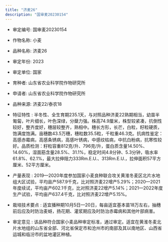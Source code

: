 ```yaml
---
title: "济麦26"
description: "国审麦20230154"
---
```

* 审定编号:  国审麦20230154

*  作物名称:  小麦

*  品种名称:  济麦26

*  审定年份:  2023

*  审定单位:  国家

* 育种者:  山东省农业科学院作物研究所

*  申请者:  山东省农业科学院作物研究所

*  品种来源:  济麦22/泰农18

*  特征特性 : 
半冬性、全生育期235.1天，与对照品种济麦22熟期相当，幼苗半匍匐，叶片细长，叶色深绿，分蘖力强。株高74.9厘米，株型较紧凑，抗倒性较好，整齐度好，穗层较整齐，熟相中。穗长方形，长芒，白粒，籽粒硬质，饱满度饱满。亩穗数43.5万穗，穗粒数35.5粒，千粒重46.3克。抗病性鉴定：高感赤霉病，高感条锈病，高感叶锈病，中感纹枯病，中抗白粉病，抗寒性较好。品质检测：籽粒容重812克/升、796克/升，蛋白质含量14.50%、14.60%，湿面筋含量28.5%、31.1%，稳定时间4.8分钟、5.3分钟，吸水率61.8%、62.1%，最大拉伸阻力333Rm.E.U.、313Rm.E.U.，拉伸面积57平方厘米、52平方厘米。
 
*  产量表现 : 
2019—2020年度参加国家小麦良种联合攻关黄淮冬麦区北片水地组大区试验，平均亩产587.9千克，比对照济麦22增产5.29%；2020—2021年度续试，平均亩产602.1千克，比对照济麦22增产5.14%；2021—2022年度生产试验，平均亩产637.4千克，比对照济麦22增产5.15%。

*  栽培技术要点 : 
适宜播种期10月5日—20日，每亩适宜基本苗18万左右，抽穗前后应及时防治麦蚜，扬花期、灌浆期应及时防治赤霉病和其他叶部病害。

*  审定意见 : 
该品种符合国家小麦品种审定标准，通过审定。适宜在黄淮冬麦北片水地组的山东省全部、河北省保定市和沧州市的南部及其以南地区、山西省运城和临汾市的盆地灌区种植。
